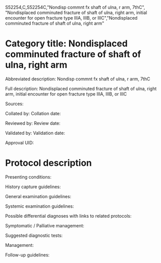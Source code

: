 S52254,C,S52254C,"Nondisp commnt fx shaft of ulna, r arm, 7thC", "Nondisplaced comminuted fracture of shaft of ulna, right arm, initial encounter for open fracture type IIIA, IIIB, or IIIC","Nondisplaced comminuted fracture of shaft of ulna, right arm"
# Category title: Nondisplaced comminuted fracture of shaft of ulna, right arm

Abbreviated description: Nondisp commnt fx shaft of ulna, r arm, 7thC

Full description: Nondisplaced comminuted fracture of shaft of ulna, right arm, initial encounter for open fracture type IIIA, IIIB, or IIIC

Sources:

Collated by:
Collation date:

Reviewed by:
Review date:

Validated by:
Validation date:

Approval UID:

# Protocol description

Presenting conditions:

History capture guidelines:

General examination guidelines:

Systemic examination guidelines:

Possible differential diagnoses with links to related protocols:

Symptomatic / Palliative management:

Suggested diagnostic tests:

Management:

Follow-up guidelines:
